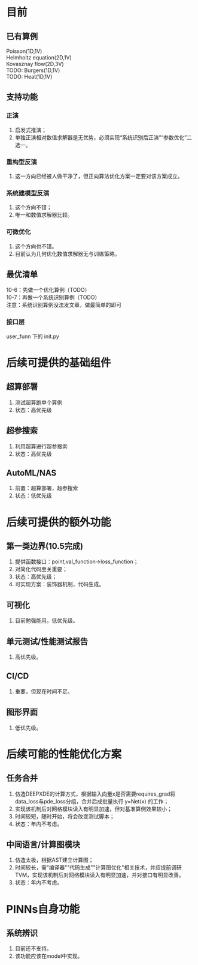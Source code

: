 # 目前
## 已有算例 
Poisson(1D,1V)  
Helmholtz equation(2D,1V)  
Kovasznay flow(2D,3V)  
TODO: Burgers(1D,1V)  
TODO: Heat(1D,1V)

## 支持功能
### 正演
1. 启发式推演；
2. 单独正演相对数值求解器是无优势，必须实现“系统识别后正演”“参数优化”二选一。
### 重构型反演
1. 这一方向已经被人做干净了，但正向算法优化方案一定要对该方案成立。
### 系统建模型反演
1. 这个方向不错；
2. 唯一和数值求解器比较。
### 可微优化
1. 这个方向也不错。
2. 目前认为几何优化数值求解器无与训练策略。

## 最优清单
10-6：先做一个优化算例（TODO）  
10-7：再做一个系统识别算例（TODO）  
注意：系统识别算例没法发文章，做最简单的即可

### 接口层
user_funn 下的 init.py


# 后续可提供的基础组件
## 超算部署
1. 测试超算跑单个算例
2. 状态：高优先级

## 超参搜索
1. 利用超算进行超参搜索
2. 状态：高优先级

## AutoML/NAS
1. 前置：超算部署，超参搜索
2. 状态：低优先级

# 后续可提供的额外功能
## 第一类边界(10.5完成)
1. 提供函数接口：point,val_function->loss_function；
2. 对简化代码至关重要；
3. 状态：高优先级；
4. 可实现方案：装饰器机制，代码生成。

## 可视化
1. 目前勉强能用，低优先级。

## 单元测试/性能测试报告
1. 高优先级。

## CI/CD
1. 重要，但现在时间不足。

## 图形界面
1. 低优先级。

# 后续可能的性能优化方案
## 任务合并  
1. 仿造DEEPXDE的计算方式，根据输入向量x是否需要requires_grad将data_loss与pde_loss分组，合并后成批量执行 y=Net(x) 的工作； 
2. 实现该机制后对网格模块读入有明显加速，但对基准算例效果较小；
3. 时间较短，随时开始，将会改变测试脚本；
4. 状态：年内不考虑。
## 中间语言/计算图模块
1. 仿造太极，根据AST建立计算图；
2. 时间较长，需"编译器""代码生成""计算图优化"相关技术，并应提前调研TVM，实现该机制后对网络模块读入有明显加速，并对接口有明显改善。
3. 状态：年内不考虑。

# PINNs自身功能
## 系统辨识
1. 目前还不支持。
2. 该功能应该在model中实现。
## 



    